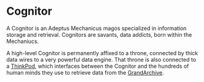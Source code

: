 Cognitor
========

A Cognitor is an Adeptus Mechanicus magos specialized in information storage and retrieval.
Cognitors are savants, data addicts, born within the Mechaniucs.

A high-level Cognitor is permanently affixed to a throne, connected by thick data wires to a very powerful data engine.
That throne is also connected to a [ThinkPod](../_artefacts/thinkpod.md), which interfaces between the Cognitor and the hundreds of human minds they use to retrieve data from the [GrandArchive](../_places/grand_archive.md).

